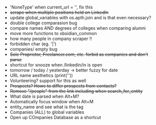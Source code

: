 - 'NoneType' when current_url = '', fix this
- ~~scrape when multiple positions held on LinkedIn~~
- update global_variables with os.apth.join and is that even necessary?
- double college comparasion bug
- compare names AND degrees of colleges when comparing alumni
- move more functions to obsidian_common
- how many people in company scraper !!
- forbidden char (eg. '|')
- companies/ empty bug
- ~~Sole Proprietor, Freelancer.com, etc. forbid as companies and don't parse~~
- shortcut for snooze when /linkedin/in is open
- tomorrow / today / yesterday -> better fuzzy for date
- URL name aesthetics (print(''))
- Volunteering? support for this as well
- ~~Prospects? Howe to differ prospects from contacts?~~
- ~~Remove "/people" from the link including when search_for_entity~~
- What date is parsed when Alt+M?
- Automatically focus window when Alt+M
- entity_name and see what is the tag
- Companies (ALL) to global variables
- Open up COmpanies Database as a shortcut
